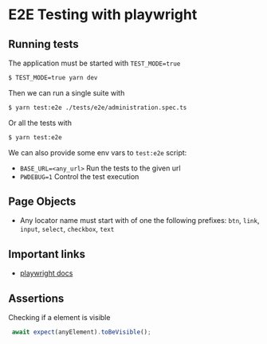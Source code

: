 # E2E Testing with playwright

## Running tests
The application must be started with `TEST_MODE=true`

```sh
$ TEST_MODE=true yarn dev
```

Then we can run a single suite with

```sh
$ yarn test:e2e ./tests/e2e/administration.spec.ts
```

Or all the tests with

```sh
$ yarn test:e2e
```

We can also provide some env vars to `test:e2e` script:
- `BASE_URL=<any_url>` Run the tests to the given url
- `PWDEBUG=1` Control the test execution

## Page Objects
- Any locator name must start with of one the following prefixes: `btn`, `link`, `input`, `select`, `checkbox`, `text`

## Important links
- [playwright docs](https://playwright.dev/docs/intro)

## Assertions
Checking if a element is visible

```ts
 await expect(anyElement).toBeVisible();
 ```
